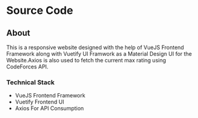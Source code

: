 # Source Code

## About
This is a responsive website designed with the help of VueJS Frontend Framework along with Vuetify UI Framwork as a Material Design UI for the Website.Axios is also used to fetch the current max rating using CodeForces API.

### Technical Stack
- VueJS Frontend Framework
- Vuetify Frontend UI 
- Axios For API Consumption
